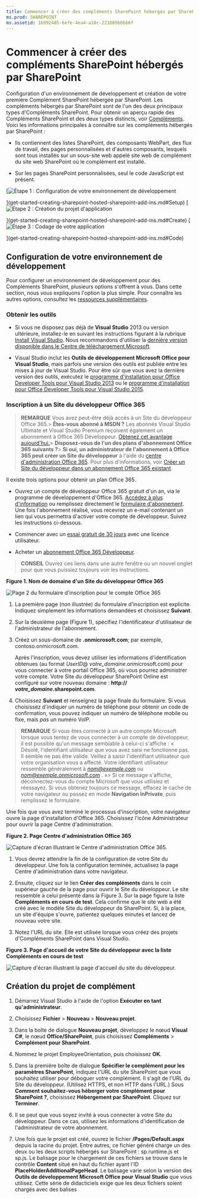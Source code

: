 ```yaml
---
title: Commencer à créer des compléments SharePoint hébergés par SharePoint
ms.prod: SHAREPOINT
ms.assetid: 1b992485-6efe-4ea4-a18c-221689b0b66f
---
```



# Commencer à créer des compléments SharePoint hébergés par SharePoint
Configuration d'un environnement de développement et création de votre première Complément SharePoint hébergée par SharePoint.
Les compléments hébergés par SharePoint sont de l'un des deux principaux types d'Compléments SharePoint. Pour obtenir un aperçu rapide des Compléments SharePoint et des deux types distincts, voir  [Compléments](sharepoint-add-ins.md). Voici les informations principales à connaître sur les compléments hébergés par SharePoint :
  
    
    


- Ils contiennent des listes SharePoint, des composants WebPart, des flux de travail, des pages personnalisées et d'autres composants, lesquels sont tous installés sur un sous-site web appelé site web de complément du site web SharePoint où le complément est installé.
    
  
- Sur les pages SharePoint personnalisées, seul le code JavaScript est présent.
    
  

 [![Étape 1 : Configuration de votre environnement de développement](images/6d3bbe0a-399e-4747-9e1a-01d42954ce32.png)
  
    
    
](get-started-creating-sharepoint-hosted-sharepoint-add-ins.md#Setup) [![Étape 2 : Création du projet d'application](images/d69871f6-c503-463b-bf96-4b6d7306c313.png)
  
    
    
](get-started-creating-sharepoint-hosted-sharepoint-add-ins.md#Create) [![Étape 3 : Codage de votre application](images/e5f8a9a2-e5fb-42d1-b19a-300178c626fb.png)
  
    
    
](get-started-creating-sharepoint-hosted-sharepoint-add-ins.md#Code)
  
    
    


## Configuration de votre environnement de développement
<a name="Setup"> </a>

Pour configurer un environnement de développement pour des Compléments SharePoint, plusieurs options s'offrent à vous. Dans cette section, nous vous expliquons l'option la plus simple. Pour connaître les autres options, consultez les  [ressources supplémentaires](#bk_addresources).
  
    
    

### Obtenir les outils


- Si vous ne disposez pas déjà de **Visual Studio** 2013 ou version ultérieure, installez-le en suivant les instructions figurant à la rubrique [Install Visual Studio](http://msdn.microsoft.com/library/da049020-cfda-40d7-8ff4-7492772b620f.aspx). Nous recommandons d'utiliser la  [dernière version disponible dans le Centre de téléchargement Microsoft](https://www.visualstudio.com/downloads/download-visual-studio-vs).
    
  
- Visual Studio inclut les **Outils de développement Microsoft Office pour Visual Studio**, mais parfois une version des outils est publiée entre les mises à jour de Visual Studio. Pour être sûr que vous avez la dernière version des outils, exécutez le [programme d'installation pour Office Developer Tools pour Visual Studio 2013](http://aka.ms/OfficeDevToolsForVS2013) ou le [programme d'installation pour Office Developer Tools pour Visual Studio 2015](http://aka.ms/OfficeDevToolsForVS2015).
    
  

### Inscription à un Site du développeur Office 365
<a name="o365_signup"> </a>


> **REMARQUE**
>  Vous avez peut-être déjà accès à un Site du développeur Office 365.> **Êtes-vous abonné à MSDN ?** Les abonnés Visual Studio Ultimate et Visual Studio Premium reçoivent également un abonnement à Office 365 Développeur. [Obtenez cet avantage aujourd'hui.](https://msdn.microsoft.com/subscriptions/manage/default.aspx)> **Disposez-vous de l'un des plans d'abonnement Office 365 suivants ?**> **Si oui, un administrateur de l'abonnement à Office 365 peut créer un Site du développeur** à l'aide du [centre d'administration Office 365](https://portal.microsoftonline.com/admin/default.aspx). Pour plus d'informations, voir  [Créer un Site du développeur dans un abonnement Office 365 existant](create-a-developer-site-on-an-existing-office-365-subscription.md). 
  
    
    

Il existe trois options pour obtenir un plan Office 365.
  
    
    

- Ouvrez un compte de développeur Office 365 gratuit d'un an, via le programme de développement d'Office 365.  [Accédez à plus d'information](http://dev.office.com/devprogram) ou remplissez directement le [formulaire d'abonnement](https://profile.microsoft.com/RegSysProfileCenter/wizardnp.aspx?wizid=14b845d0-938c-45af-b061-f798fbb4d170). Une fois l'abonnement réalisé, vous recevrez un e-mail contenant un lien qui vous permettra d'activer votre compte de développeur. Suivez les instructions ci-dessous.
    
  
- Commencer avec un  [essai gratuit de 30 jours](https://portal.microsoftonline.com/Signup/MainSignUp.aspx?OfferId=6881A1CB-F4EB-4db3-9F18-388898DAF510&amp;DL=DEVELOPERPACK) avec une licence utilisateur.
    
  
- Acheter un  [abonnement Office 365 Développeur](https://portal.microsoftonline.com/Signup/MainSignUp.aspx?OfferId=C69E7747-2566-4897-8CBA-B998ED3BAB88&amp;DL=DEVELOPERPACK).
    
  

> **CONSEIL**
> Ouvrez ces liens dans une autre fenêtre ou un nouvel onglet pour que vous puissiez toujours voir les instructions. 
  
    
    


**Figure 1. Nom de domaine d'un Site du développeur Office 365**

  
    
    

  
    
    
![Page 2 du formulaire d'inscription pour le compte Office 365](images/ff384c69-56bf-4ceb-81c3-8b874e2407f0.png)
  
    
    

  
    
    

  
    
    

1. La première page (non illustrée) du formulaire d'inscription est explicite. Indiquez simplement les informations demandées et choisissez **Suivant**.
    
  
2. Sur la deuxième page (Figure 1), spécifiez l'identificateur d'utilisateur de l'administrateur de l'abonnement.
    
  
3. Créez un sous-domaine de **.onmicrosoft.com**; par exemple, contoso.onmicrosoft.com.
    
    Après l'inscription, vous devez utiliser les informations d'identification obtenues (au format  _UserID_@ _votre_domaine_.onmicrosoft.com) pour vous connecter à votre portail Office 365, où vous pourrez administrer votre compte. Votre Site du développeur SharePoint Online est configuré sur votre nouveau domaine : **http:// _votre_domaine_.sharepoint.com**.
    
  
4. Choisissez **Suivant** et renseignez la page finale du formulaire. Si vous choisissez d'indiquer un numéro de téléphone pour obtenir un code de confirmation, vous pouvez indiquer un numéro de téléphone mobile ou fixe, mais *pas*  un numéro VoIP.
    
  

    
> **REMARQUE**
> Si vous êtes connecté à un autre compte Microsoft lorsque vous tentez de vous connecter à un compte de développeur, il est possible qu'un message semblable à celui-ci s'affiche : « Désolé, l'identifiant utilisateur que vous avez saisi ne fonctionne pas. Il semble ne pas être valide. Veillez à saisir l'identifiant utilisateur que votre organisation vous a affecté. Votre identifiant utilisateur ressemble généralement à  *nom@exemple.com*  ou *nom@exemple.onmicrosoft.com*  . »> Si ce message s'affiche, déconnectez-vous du compte Microsoft que vous utilisiez et réessayez. Si vous obtenez toujours ce message, effacez le cache de votre navigateur ou passez en mode **Navigation InPrivate**, puis remplissez le formulaire. 
  
    
    

Une fois que vous avez terminé le processus d'inscription, votre navigateur ouvre la page d'installation d'Office 365. Choisissez l'icône Administrateur pour ouvrir la page Centre d'administration.
  
    
    

**Figure 2. Page Centre d'administration Office 365**

  
    
    

  
    
    
![Capture d'écran illustrant le Centre d'administration Office 365.](images/SP15_Office365AdminInset_border.png)
  
    
    

  
    
    

1. Vous devrez attendre la fin de la configuration de votre Site du développeur. Une fois la configuration terminée, actualisez la page Centre d'administration dans votre navigateur.
    
  
2. Ensuite, cliquez sur le lien **Créer des compléments** dans le coin supérieur gauche de la page pour ouvrir le Site du développeur. Le site ressemble à celui présenté dans la Figure 3. Sur la page figure la liste **Compléments en cours de test**. Cela confirme que le site web a été créé avec le modèle Site du développeur de SharePoint. Si, à la place, un site d'équipe s'ouvre, patientez quelques minutes et lancez de nouveau votre site.
    
  
3. Notez l'URL du site. Elle est utilisée lorsque vous créez des projets d'Compléments SharePoint dans Visual Studio.
    
  

**Figure 3. Page d'accueil de votre Site du développeur avec la liste Compléments en cours de test**

  
    
    

  
    
    
![Capture d'écran illustrant la page d'accueil du site du développeur.](images/SP15_DeveloperSiteHome_border.png)
  
    
    

  
    
    

  
    
    

## Création du projet de complément
<a name="Create"> </a>


1. Démarrez Visual Studio à l'aide de l'option **Exécuter en tant qu'administrateur**.
    
  
2. Choisissez **Fichier** > **Nouveau** > **Nouveau projet**.
    
  
3. Dans la boîte de dialogue **Nouveau projet**, développez le nœud **Visual C#**, le nœud **Office/SharePoint**, puis choisissez **Compléments** > **Complément pour SharePoint**.
    
  
4. Nommez le projet EmployeeOrientation, puis choisissez **OK**.
    
  
5. Dans la première boîte de dialogue **Spécifier le complément pour les paramètres SharePoint**, indiquez l'URL du site SharePoint que vous souhaitez utiliser pour déboguer votre complément. Il s'agit de l'URL du Site du développeur. (Utilisez HTTPS, et non HTTP dans l'URL.) Sous **Comment souhaitez-vous héberger votre complément pour SharePoint ?**, choisissez **Hébergement par SharePoint**. Cliquez sur **Terminer**.
    
  
6. Il se peut que vous soyez invité à vous connecter à votre Site du développeur. Dans ce cas, utilisez les informations d'identification de l'administrateur de votre abonnement.
    
  
7. Une fois que le projet est créé, ouvrez le fichier **/Pages/Default.aspx** depuis la racine du projet. Entre autres, ce fichier généré charge un des deux ou les deux scripts hébergés sur SharePoint : sp.runtime.js et sp.js. Le balisage pour le chargement de ces fichiers se trouve dans le contrôle **Content** situé en haut du fichier ayant l'ID **PlaceHolderAdditionalPageHead**. Le balisage varie selon la version des **Outils de développement Microsoft Office pour Visual Studio** que vous utilisez. Cette série de didacticiels exige que les deux fichiers soient chargés avec des balises **<script>** ordinaires dans le code HTML, et non des balises **<SharePoint:ScriptLink>**. Vérifiez que les lignes suivantes sont dans le contrôle **PlaceHolderAdditionalPageHead**,  *juste au-dessus*  de la ligne `<meta name="WebPartPageExpansion" content="full" />` :
    
 ```
  
<script type="text/javascript" src="/_layouts/15/sp.runtime.js"></script>
<script type="text/javascript" src="/_layouts/15/sp.js"></script> 

 ```


    Recherchez tout autre balisage dans le fichier, qui charge également l'un ou l'autre de ces fichiers, puis supprimez le balisage redondant. Enregistrez et fermez le fichier.
    
  

## Codage de votre complément
<a name="Code"> </a>

Pour votre première Complément SharePoint hébergée par SharePoint, nous allons inclure l'extension SharePoint classique : une liste personnalisée et une instance de liste.
  
    
    

1. Dans l' **Explorateur de solutions**, ouvrez le fichier AppManifest.xml.
    
  
2. Lorsque le concepteur de manifeste s'ouvre, ajoutez un espace entre les mots dans le champ **Title** de sorte qu'il indiqueEmployee Orientation . (Ne modifiez *pas*  le champ **Name**.)
    
  
3. Enregistrez et fermez le fichier.
    
  
4. Cliquez avec le bouton droit sur le projet dans l' **Explorateur de solutions** et choisissez **Ajouter** > **Nouveau dossier**. Nommez le dossier Listes.
    
  
5. Cliquez avec le bouton droit sur le nouveau dossier et choisissez **Ajouter** > **Nouvel élément**. La boîte de dialogue **Ajouter un nouvel élément** s'ouvre au niveau du nœud **Office/SharePoint**.
    
  
6. Choisissez **Liste**. Nommez-le NewEmployeeOrientation, puis choisissez **Ajouter**.
    
  
7. Dans la page **Choisir les paramètres de liste** de l' **Assistant Personnalisation de SharePoint**, conservez le nom d'affichage de la liste **NewEmployeeOrientation** comme valeur par défaut, cliquez sur la case d'option **Créer un modèle de liste personnalisable et une instance de liste de ce dernier**, puis sélectionnez **Par défaut (Liste personnalisée)** dans la liste déroulante. Ensuite, choisissez **Terminer**.
    
  
8. L'Assistant crée un modèle de liste **NewEmployeeOrientation** avec une instance de liste enfant nommée **NewEmployeeOrientationInstance**. Un concepteur de liste peut s'ouvrir. Il est utilisé à une étape ultérieure.
    
  
9. Développez le nœud **NewEmployeeOrientationInstance** dans l' **Explorateur de solutions**, si ce n'est déjà fait, afin de pouvoir distinguer clairement le fichier elements.xml qui est un enfant de la liste  *instance*  du fichier elements.xml qui est un enfant de la liste *modèle*  .
    
   **Nœud de listes dans l'Explorateur de solutions**

  

     ![Dossier de liste avec le modèle enfant NewEmployeeOrientation, qui lui-même possède trois enfants : une instance NewEmployeeOrientationInstance, un fichier elements.xml et un fichier schema.xml. L'instance elle-même possède un enfant nommé elements.xml.](images/10e5d116-d24b-4a44-bfff-cfbf2f971b1e.PNG)
  

    
    
  
10. Ouvrez l'enfant du fichier elements.xml du modèle de liste **NewEmployeeOrientation**.
    
  
11. Ajoutez des espaces à l'attribut **DisplayName** (pas l'attribut **Name**) pour le rendre plus convivial : « Orientation des nouveaux employés ».
    
  
12. Définissez l'attribut **Description** sur« Informations sur l'orientation des nouveaux employés. »
    
  
13. Conservez les valeurs par défaut de tous les autres attributs, enregistrez le fichier, puis fermez-le.
    
  
14. Si le concepteur de liste n'est pas ouvert, sélectionnez le nœud **NewEmployeeOrientation** dans l' **Explorateur de solutions**.
    
  
15. Ouvrez l'onglet **Liste** du concepteur. Cet onglet est utilisé afin de définir certaines valeurs pour la liste *instance*  , non pour la liste *modèle*  , mais il comporte quelques valeurs par défaut qu'il a hérité du modèle.
    
  
16. Remplacez les valeurs de cet onglet par celles-ci :
    
  - **Titre**:Nouveaux employés de Seattle
    
  
  - **URL de la liste**:Lists/NewEmployeesInSeattle
    
  
  - **Description**:Les nouveaux employés à Seattle.
    
  

    Conservez l'état par défaut des cases à cocher, enregistrez le fichier, puis fermez le concepteur.
    
  
17. L'instance de liste peut porter son ancien nom dans l' **Explorateur de solutions**. Si c'est le cas, ouvrez le menu contextuel de **NewEmployeeOrientationInstance**, sélectionnez **Renommer**, puis remplacez le nom par NewEmployeesInSeattle.
    
  
18. Ouvrez le fichier schema.xml.
    
  
19. Dans l'élément **View** dont la valeur **BaseViewID** est « 0 », remplacez l'élément **ViewFields** existant par le balisage ci-après. (Utilisez précisément ce GUID pour le **FieldRef** nommé `Title`.)
    
     *Des sauts de ligne peuvent survenir à des endroits bizarres dans ce fichier schema.xml généré automatiquement. Vérifiez que vous avez trouvé les balises de début et de fin correspondantes pour l'élément **ViewFields**. Ajoutez des sauts de ligne pour améliorer la lisibilité.* 
    


 ```
  
<ViewFields>
  <FieldRef Name="Title" ID="{fa564e0f-0c70-4ab9-b863-0177e6ddd247}" DisplayName="Employee" />
 </ViewFields>
 ```

20. Toujours dans le fichier schema.xml, dans l'élément **View** dont la valeur **BaseViewID** est « 1 », remplacez l'élément **ViewFields** existant par le balisage ci-après. (Utilisez précisément ce GUID pour le **FieldRef** nommé `LinkTitle`.)
    
 ```
  
<ViewFields>
  <FieldRef Name="LinkTitle" ID="{82642ec8-ef9b-478f-acf9-31f7d45fbc31}" DisplayName="Employee" />
</ViewFields>
 ```

21. Enregistrez le fichier schema.xml, puis fermez-le.
    
  
22. Ouvrez le fichier elements.xml qui est un enfant de la liste  *instance* **NewEmployeesInSeattle** (pas le fichier elements.xml qui est un enfant de la liste *modèle* **NewEmployeeOrientation**).
    
  
23. Dans ce fichier, remplissez la liste avec des données initiales. Pour cela, ajoutez le balisage d'élément **Data** suivant en tant qu'élément enfant de l'élément **ListInstance**.
    
 ```
  
<Data>
  <Rows>
    <Row>
      <Field Name="Title">Tom Higginbotham</Field>
    </Row>
    <Row>
      <Field Name="Title">Satomi Hayakawa</Field>
    </Row>
    <Row>
      <Field Name="Title">Cassi Hicks</Field>
    </Row>
    <Row>
      <Field Name="Title">Lertchai Treetawatchaiwong</Field>
    </Row>
  </Rows>
</Data>
 ```

24. Enregistrez et fermez le fichier.
    
  
25. Dans l' **Explorateur de solutions**, double-cliquez sur **Fonctionnalité1** pour ouvrir le concepteur de fonctionnalités. Dans le concepteur, définissez le champ **Titre** surComposants de l'orientation des nouveaux employés et définissez le champ **Description** surListes et autres composants pour l'orientation des employés dans la société. Enregistrez le fichier, puis fermez le concepteur.
    
  
26. Dans l' **Explorateur de solutions**, si **Fonctionnalité1** n'a pas été renommé automatiquement, ouvrez son menu contextuel, sélectionnez **Renommer**, puis attribuez le nom NewEmployeeOrientationComponents.
    
  
27. Ouvrez le fichier Default.aspx.
    
  
28. Recherchez l'élément **Content** ASP.NET avec l'ID **PlaceHolderPageTitleInTitleArea**. Remplacez la chaîne par défaut « Titre de la page » par « Nouveaux employés par emplacement ».
    
  
29. Recherchez l'élément **Content** ASP.NET avec l'ID **PlaceHolderMain**.  *Remplacez*  son contenu par le balisage ci-après. L'élément ` _spPageContextInfo` est un objet JavaScript que SharePoint inclut automatiquement dans la page. Sa propriété `webAbsoluteUrl` renvoie l'URL du web du complément.
    
 ```XML
  
<p><asp:HyperLink runat="server"
    NavigateUrl="JavaScript:window.location = _spPageContextInfo.webAbsoluteUrl + '/Lists/NewEmployeesInSeattle/AllItems.aspx';" 
    Text="New Employees in Seattle" /></p>

 ```


## Exécuter le complément et tester la liste
<a name="Code"> </a>


  
    
    

1. Utilisez la touche F5 pour déployer et exécuter votre complément. Visual Studio effectue une installation temporaire du complément sur votre site SharePoint de test et exécute immédiatement le complément. (Pour savoir comment les utilisateurs finaux exécutent une Complément SharePoint installée, consultez la rubrique  [Étapes suivantes](#Nextsteps).)
    
  
2. Lorsque la page par défaut du complément s'ouvre, choisissez le lien **Nouveaux employés de Seattle** pour ouvrir l'instance de liste personnalisée.
    
   **Page par défaut et page en mode liste**

  

     ![La page par défaut du complément s'affiche avec son titre Nouveaux employés par lieu. Il existe un lien portant le libellé Nouveaux employés de Seattle. Une flèche à partir de ce lien pointe vers la page d'affichage de liste pour la liste. Son titre est Nouveaux employés de Seattle, avec la liste en dessous.](images/9dc5cefe-083a-4807-bee6-473001f23db9.png)
  

    
    
  
3. Ajoutez et supprimez des éléments dans la liste.
    
  
4. Pour mettre fin à la session de débogage, fermez la fenêtre du navigateur ou arrêtez le débogage dans Visual Studio. Chaque fois que vous appuyez sur F5, Visual Studio retire la version précédente du complément et installe la dernière version disponible.
    
  
5. Vous allez travailler avec ce complément et la solution Visual Studio dans d'autres articles. Il est donc recommandé de retirer le complément une dernière fois lorsque vous avez terminé de travailler et n'allez pas le réutiliser pendant un moment. Cliquez avec le bouton droit de la souris sur le projet dans l' **Explorateur de solutions** et choisissez **Retirer**.
    
  

## 
<a name="Nextsteps"> </a>

Jusqu'à présent, il n'existe pas beaucoup d'informations d'orientation dans la liste. Nous en ajouterons dans des articles suivants de cette série. Mais tout d'abord, faisons une pause dans le codage pour en savoir plus sur le déploiement des Compléments SharePoint dans la rubrique  [Déployer et installer un complément hébergé par SharePoint pour SharePoint](deploy-and-install-a-sharepoint-hosted-sharepoint-add-in.md).
  
    
    

